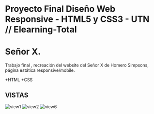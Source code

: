 # Proyecto Final Diseño Web Responsive - HTML5 y CSS3 - UTN // Elearning-Total
# Señor X.
Trabajo final , recreación del website del Señor X de Homero Simpsons, página estática responsive/mobile. 

+HTML
+CSS

## VISTAS
![view1](https://user-images.githubusercontent.com/84545725/150022041-fd03006e-9a10-4e25-9c32-096e37984938.jpg)
![view2](https://user-images.githubusercontent.com/84545725/150022057-daa7db2d-b721-4ae9-b26c-7ed508b4a3df.jpg)
![view6](https://user-images.githubusercontent.com/84545725/150025704-36fe8ddd-1ebc-498c-ab58-d14bc01bdb85.jpg)


